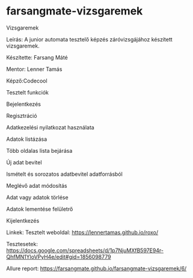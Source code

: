 # farsangmate-vizsgaremek
Vizsgaremek

Leírás:
A junior automata tesztelő képzés záróvizsgájához készített vizsgaremek.

Készítette: Farsang Máté

Mentor: Lenner Tamás

Képző:Codecool

Tesztelt funkciók

Bejelentkezés

Regisztráció

Adatkezelési nyilatkozat használata

Adatok listázása

Több oldalas lista bejárása

Új adat bevitel

Ismételt és sorozatos adatbevitel adatforrásból

Meglévő adat módosítás

Adat vagy adatok törlése

Adatok lementése felületrő

Kijelentkezés

Linkek:
Tesztelt weboldal: https://lennertamas.github.io/roxo/

Tesztesetek: https://docs.google.com/spreadsheets/d/1p7NjuMXfB597E94r-QhfMN1YloVPyH4e/edit#gid=1856098779

Allure report: https://farsangmate.github.io/farsangmate-vizsgaremek/6/
